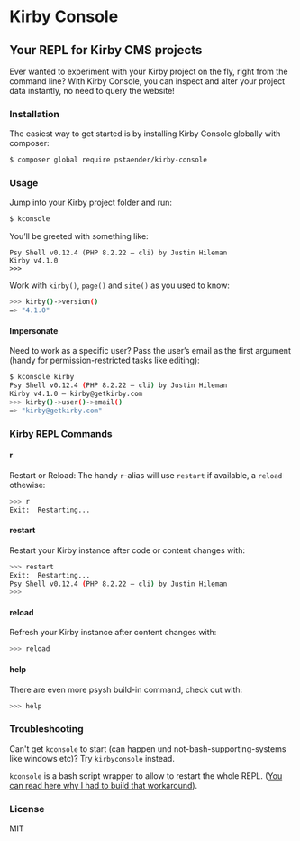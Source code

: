 # Kirby Console
## Your REPL for Kirby CMS projects

Ever wanted to experiment with your Kirby project on the fly, right from the command line? With Kirby Console, you can inspect and alter your project data instantly, no need to query the website!

### Installation

The easiest way to get started is by installing Kirby Console globally with composer:

```sh
$ composer global require pstaender/kirby-console
```

### Usage

Jump into your Kirby project folder and run:

```sh
$ kconsole
```

You’ll be greeted with something like:

```
Psy Shell v0.12.4 (PHP 8.2.22 — cli) by Justin Hileman
Kirby v4.1.0
>>>
```

Work with `kirby()`, `page()` and `site()` as you used to know:

```sh
>>> kirby()->version()
=> "4.1.0"
```

#### Impersonate

Need to work as a specific user? Pass the user’s email as the first argument (handy for permission-restricted tasks like editing):

```sh
$ kconsole kirby
Psy Shell v0.12.4 (PHP 8.2.22 — cli) by Justin Hileman
Kirby v4.1.0 – kirby@getkirby.com
>>> kirby()->user()->email()
=> "kirby@getkirby.com"
```

### Kirby REPL Commands

#### r

Restart or Reload: The handy `r`-alias will use `restart` if available, a `reload` othewise:

```sh
>>> r
Exit:  Restarting...
```

#### restart

Restart your Kirby instance after code or content changes with:

```sh
>>> restart
Exit:  Restarting...
Psy Shell v0.12.4 (PHP 8.2.22 — cli) by Justin Hileman
>>>
```

#### reload

Refresh your Kirby instance after content changes with:

```sh
>>> reload
```

#### help

There are even more psysh build-in command, check out with:

```sh
>>> help
```

### Troubleshooting

Can't get `kconsole` to start (can happen und not-bash-supporting-systems like windows etc)? Try `kirbyconsole` instead.

`kconsole` is a bash script wrapper to allow to restart the whole REPL. ([You can read here why I had to build that workaround](https://github.com/bobthecow/psysh/issues/416)).

### License

MIT

